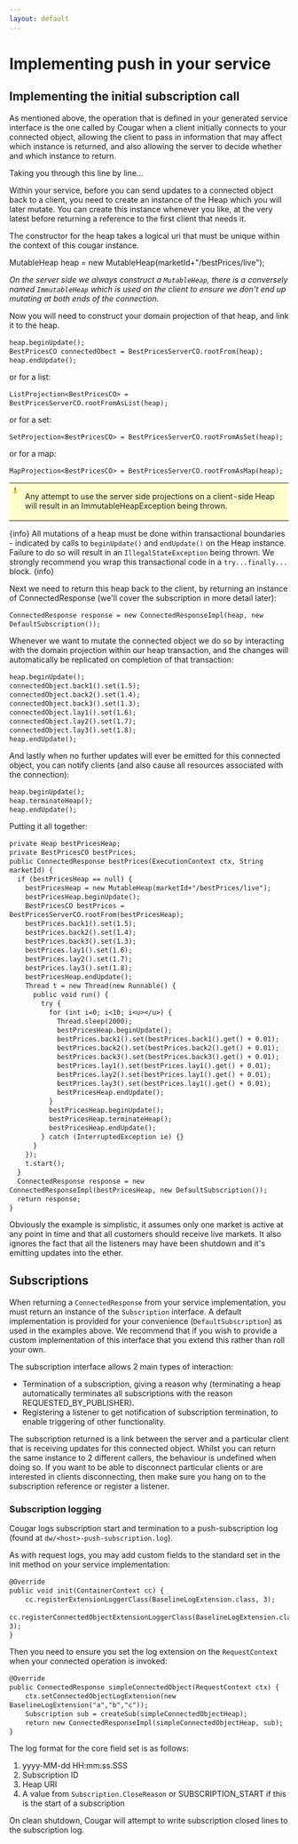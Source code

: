 ```yaml
---
layout: default
---
```

# Implementing push in your service

## Implementing the initial subscription call

As mentioned above, the operation that is defined in your generated service interface is the one called by Cougar when a
client initially connects to your connected object, allowing the client to pass in information that may affect which
instance is returned, and also allowing the server to decide whether and which instance to return.

Taking you through this line by line...

Within your service, before you can send updates to a connected object back to a client, you need to create an instance
of the Heap which you will later mutate. You can create this instance whenever you like, at the very latest before returning
a reference to the first client that needs it.

The constructor for the heap takes a logical uri that must be unique within the context of this cougar instance.

  MutableHeap heap = new MutableHeap(marketId+"/bestPrices/live");

*On the server side we always construct a `MutableHeap`, there is a conversely named `ImmutableHeap` which is used
on the client to ensure we don't end up mutating at both ends of the connection.*

Now you will need to construct your domain projection of that heap, and link it to the heap.

    heap.beginUpdate();
    BestPricesCO connectedObect = BestPricesServerCO.rootFrom(heap);
    heap.endUpdate();

or for a list:

    ListProjection<BestPricesCO> = BestPricesServerCO.rootFromAsList(heap);

or for a set:

    SetProjection<BestPricesCO> = BestPricesServerCO.rootFromAsSet(heap);

or for a map:

    MapProjection<BestPricesCO> = BestPricesServerCO.rootFromAsMap(heap);

<table style='background-color: #FFFFCE;'>
    <tr>
        <td valign='top'><img src='warning.gif' width='16' height='16' align='center' valign='middle' border='0'></td>
        <td><p>Any attempt to use the server side projections on a client-side Heap will result in an ImmutableHeapException being thrown.</p></td>
    </tr>
</table>


{info}
All mutations of a heap must be done within transactional boundaries - indicated by calls to `beginUpdate()` and
`endUpdate()` on the Heap instance. Failure to do so will result in an `IllegalStateException` being thrown. We
strongly recommend you wrap this transactional code in a `try...finally...` block.
{info}

Next we need to return this heap back to the client, by returning an instance of ConnectedResponse (we'll cover the
subscription in more detail later):

    ConnectedResponse response = new ConnectedResponseImpl(heap, new DefaultSubscription());

Whenever we want to mutate the connected object we do so by interacting with the domain projection within our heap
transaction, and the changes will automatically be replicated on completion of that transaction:

    heap.beginUpdate();
    connectedObject.back1().set(1.5);
    connectedObject.back2().set(1.4);
    connectedObject.back3().set(1.3);
    connectedObject.lay1().set(1.6);
    connectedObject.lay2().set(1.7);
    connectedObject.lay3().set(1.8);
    heap.endUpdate();

And lastly when no further updates will ever be emitted for this connected object, you can notify clients (and also
cause all resources associated with the connection):

    heap.beginUpdate();
    heap.terminateHeap();
    heap.endUpdate();

Putting it all together:

    private Heap bestPricesHeap;
    private BestPricesCO bestPrices;
    public ConnectedResponse bestPrices(ExecutionContext ctx, String marketId) {
      if (bestPricesHeap == null) {
        bestPricesHeap = new MutableHeap(marketId+"/bestPrices/live");
        bestPricesHeap.beginUpdate();
        BestPricesCO bestPrices = BestPricesServerCO.rootFrom(bestPricesHeap);
        bestPrices.back1().set(1.5);
        bestPrices.back2().set(1.4);
        bestPrices.back3().set(1.3);
        bestPrices.lay1().set(1.6);
        bestPrices.lay2().set(1.7);
        bestPrices.lay3().set(1.8);
        bestPricesHeap.endUpdate();
        Thread t = new Thread(new Runnable() {
          public void run() {
            try {
              for (int i=0; i<10; i<u></u>) {
                Thread.sleep(2000);
                bestPricesHeap.beginUpdate();
                bestPrices.back1().set(bestPrices.back1().get() + 0.01);
                bestPrices.back2().set(bestPrices.back2().get() + 0.01);
                bestPrices.back3().set(bestPrices.back3().get() + 0.01);
                bestPrices.lay1().set(bestPrices.lay1().get() + 0.01);
                bestPrices.lay2().set(bestPrices.lay1().get() + 0.01);
                bestPrices.lay3().set(bestPrices.lay1().get() + 0.01);
                bestPricesHeap.endUpdate();
              }
              bestPricesHeap.beginUpdate();
              bestPricesHeap.terminateHeap();
              bestPricesHeap.endUpdate();
            } catch (InterruptedException ie) {}
          }
        });
        t.start();
      }
      ConnectedResponse response = new ConnectedResponseImpl(bestPricesHeap, new DefaultSubscription());
      return response;
    }

Obviously the example is simplistic, it assumes only one market is active at any point in time and that all customers
should receive live markets. It also ignores the fact that all the listeners may have been shutdown and it's emitting
updates into the ether.

## Subscriptions

When returning a `ConnectedResponse` from your service implementation, you must return an instance of the
`Subscription` interface. A default implementation is provided for your convenience (`DefaultSubscription`) as
used in the examples above. We recommend that if you wish to provide a custom implementation of this interface that you
extend this rather than roll your own.

The subscription interface allows 2 main types of interaction:

* Termination of a subscription, giving a reason why (terminating a heap automatically terminates all subscriptions with
the reason REQUESTED_BY_PUBLISHER).
* Registering a listener to get notification of subscription termination, to enable triggering of other functionality.

The subscription returned is a link between the server and a particular client that is receiving updates for this connected
object. Whilst you can return the same instance to 2 different callers, the behaviour is undefined when doing so. If you
want to be able to disconnect particular clients or are interested in clients disconnecting, then make sure you hang on
to the subscription reference or register a listener.

### Subscription logging

Cougar logs subscription start and termination to a push-subscription log (found at `dw/<host>-push-subscription.log`).

As with request logs, you may add custom fields to the standard set in the init method on your service implementation:

    @Override
    public void init(ContainerContext cc) {
        cc.registerExtensionLoggerClass(BaselineLogExtension.class, 3);
        cc.registerConnectedObjectExtensionLoggerClass(BaselineLogExtension.class, 3);
    }

Then you need to ensure you set the log extension on the `RequestContext` when your connected operation is invoked:

    @Override
    public ConnectedResponse simpleConnectedObject(RequestContext ctx) {
        ctx.setConnectedObjectLogExtension(new BaselineLogExtension("a","b","c"));
        Subscription sub = createSub(simpleConnectedObjectHeap);
        return new ConnectedResponseImpl(simpleConnectedObjectHeap, sub);
    }

The log format for the core field set is as follows:

1. yyyy-MM-dd HH:mm:ss.SSS
2. Subscription ID
3. Heap URI
4. A value from `Subscription.CloseReason` or SUBSCRIPTION_START if this is the start of a subscription

On clean shutdown, Cougar will attempt to write subscription closed lines to the subscription log.

